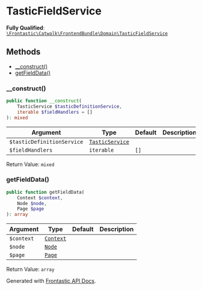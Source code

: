 #  TasticFieldService

**Fully Qualified**: [`\Frontastic\Catwalk\FrontendBundle\Domain\TasticFieldService`](../../../../src/php/FrontendBundle/Domain/TasticFieldService.php)

## Methods

* [__construct()](#__construct)
* [getFieldData()](#getfielddata)

### __construct()

```php
public function __construct(
    TasticService $tasticDefinitionService,
    iterable $fieldHandlers = []
): mixed
```

Argument|Type|Default|Description
--------|----|-------|-----------
`$tasticDefinitionService`|[`TasticService`](../../ApiCoreBundle/Domain/TasticService.md)||
`$fieldHandlers`|`iterable`|`[]`|

Return Value: `mixed`

### getFieldData()

```php
public function getFieldData(
    Context $context,
    Node $node,
    Page $page
): array
```

Argument|Type|Default|Description
--------|----|-------|-----------
`$context`|[`Context`](../../ApiCoreBundle/Domain/Context.md)||
`$node`|[`Node`](Node.md)||
`$page`|[`Page`](Page.md)||

Return Value: `array`

Generated with [Frontastic API Docs](https://github.com/FrontasticGmbH/apidocs).
